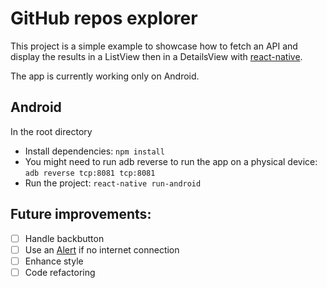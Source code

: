 # GitHub repos explorer

This project is a simple example to showcase how to fetch an API and display the results in a ListView then in a DetailsView with [react-native](https://github.com/facebook/react-native).

The app is currently working only on Android.

## Android
In the root directory
- Install dependencies: `npm install`
- You might need to run adb reverse to run the app on a physical device: `adb reverse tcp:8081 tcp:8081`
- Run the project: `react-native run-android`

## Future improvements:
- [ ] Handle backbutton
- [ ] Use an [Alert](https://facebook.github.io/react-native/docs/alert.html) if no internet connection
- [ ] Enhance style
- [ ] Code refactoring

